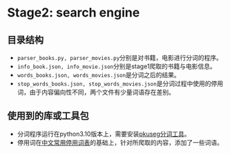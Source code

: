 # Stage2: search engine

## 目录结构

* `parser_books.py, parser_movies.py`分别是对书籍，电影进行分词的程序。
* `info_book.json, info_movie.json`分别是stage1爬取的书籍与电影信息。
* `words_books.json, words_movies.json`是分词之后的结果。
* `stop_words_books.json, stop_words_movies.json`是分词过程中使用的停用词，由于内容偏向性不同，两个文件有少量词语存在差别。

## 使用到的库或工具包

* 分词程序运行在python3.10版本上，需要安装[pkuseg分词工具](https://github.com/lancopku/pkuseg-python)。
* 停用词在[中文常用停用词表](https://github.com/goto456/stopwords/blob/master/cn_stopwords.txt)的基础上，针对所爬取的内容，添加了一些词语。

